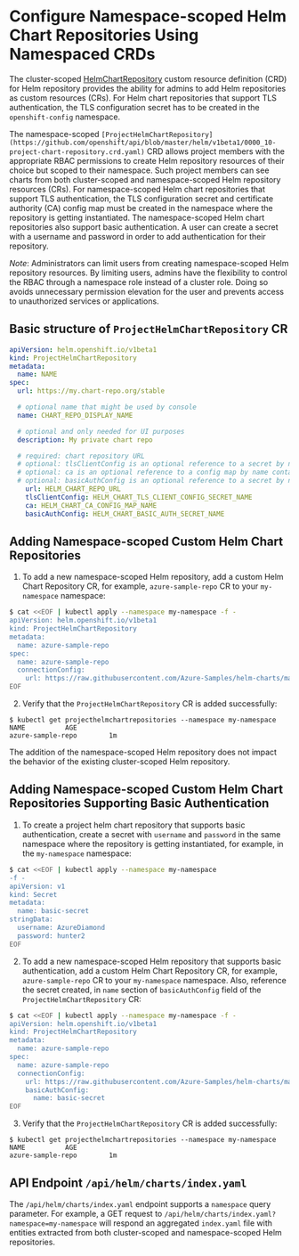 # Configure Namespace-scoped Helm Chart Repositories Using Namespaced CRDs

The cluster-scoped [HelmChartRepository](https://github.com/openshift/api/blob/master/helm/v1beta1/0000_10-helm-chart-repository.crd.yaml) custom resource definition (CRD) for Helm repository provides the ability for admins to add Helm repositories as custom resources (CRs). For Helm chart repositories that support TLS authentication, the TLS configuration secret has to be created in the `openshift-config` namespace.

The namespace-scoped `[ProjectHelmChartRepository](https://github.com/openshift/api/blob/master/helm/v1beta1/0000_10-project-chart-repository.crd.yaml)` CRD allows project members with the appropriate RBAC permissions to create Helm repository resources of their choice but scoped to their namespace. Such project members can see charts from both cluster-scoped and namespace-scoped Helm repository resources (CRs). For namespace-scoped Helm chart repositories that support TLS authentication, the TLS configuration secret and certificate authority (CA) config map must be created in the  namespace where the repository is getting instantiated. The namespace-scoped Helm chart repositories also support basic authentication. A user can create a secret with a username and password in order to add authentication for their repository.

_Note_: Administrators can limit users from creating namespace-scoped Helm repository resources. By limiting users, admins have the flexibility to control the RBAC through a namespace role instead of a cluster role. Doing so avoids unnecessary permission elevation for the user and prevents access to unauthorized services or applications.

## Basic structure of `ProjectHelmChartRepository` CR

```yaml
apiVersion: helm.openshift.io/v1beta1
kind: ProjectHelmChartRepository
metadata:
  name: NAME
spec:
  url: https://my.chart-repo.org/stable

  # optional name that might be used by console
  name: CHART_REPO_DISPLAY_NAME

  # optional and only needed for UI purposes
  description: My private chart repo

  # required: chart repository URL
  # optional: tlsClientConfig is an optional reference to a secret by name that contains the PEM-encoded TLS client certificate and private key to present when connecting to the server. The key "tls.crt" is used to locate the client certificate. The key "tls.key" is used to locate the private key. The namespace for this secret must be same as the namespace where the project helm chart repository is getting instantiated.
  # optional: ca is an optional reference to a config map by name containing the PEM-encoded CA bundle. It is used as a trust anchor to validate the TLS certificate presented by the remote server. The key "ca-bundle.crt" is used to locate the data. If empty, the default system roots are used. The namespace for this configmap must be same as the namespace where the project helm chart repository is getting instantiated.
  # optional: basicAuthConfig is an optional reference to a secret by name that contains the basic authentication credentials to be present when connecting to the server. The key "username" is used to locate the username. The key "password" is used to locate the password. The namespace for this secret must be the same as the namespace where the project helm chart repository is getting instantiated.
    url: HELM_CHART_REPO_URL
    tlsClientConfig: HELM_CHART_TLS_CLIENT_CONFIG_SECRET_NAME
    ca: HELM_CHART_CA_CONFIG_MAP_NAME
    basicAuthConfig: HELM_CHART_BASIC_AUTH_SECRET_NAME
```

## Adding Namespace-scoped Custom Helm Chart Repositories

1. To add a new namespace-scoped Helm repository, add a custom Helm Chart Repository CR, for example, `azure-sample-repo` CR to your `my-namespace` namespace:

```bash
$ cat <<EOF | kubectl apply --namespace my-namespace -f -
apiVersion: helm.openshift.io/v1beta1
kind: ProjectHelmChartRepository
metadata:
  name: azure-sample-repo
spec:
  name: azure-sample-repo
  connectionConfig:
    url: https://raw.githubusercontent.com/Azure-Samples/helm-charts/master/docs
EOF
```

2. Verify that the `ProjectHelmChartRepository` CR is added successfully:

```
$ kubectl get projecthelmchartrepositories --namespace my-namespace
NAME          AGE
azure-sample-repo        1m
```

The addition of the namespace-scoped Helm repository does not impact the behavior of the existing cluster-scoped Helm repository.

## Adding Namespace-scoped Custom Helm Chart Repositories Supporting Basic Authentication

1. To create a project helm chart repository that supports basic authentication, create a secret with `username` and `password` in the same namespace where the repository is getting instantiated, for example, in the `my-namespace` namespace:

```bash
$ cat <<EOF | kubectl apply --namespace my-namespace
-f -
apiVersion: v1
kind: Secret
metadata:
  name: basic-secret
stringData:
  username: AzureDiamond
  password: hunter2
EOF
```

2. To add a new namespace-scoped Helm repository that supports basic authentication, add a custom Helm Chart Repository CR, for example, `azure-sample-repo` CR to your `my-namespace` namespace. Also, reference the secret created, in `name` section of `basicAuthConfig` field of the `ProjectHelmChartRepository` CR:

```bash
$ cat <<EOF | kubectl apply --namespace my-namespace -f -
apiVersion: helm.openshift.io/v1beta1
kind: ProjectHelmChartRepository
metadata:
  name: azure-sample-repo
spec:
  name: azure-sample-repo
  connectionConfig:
    url: https://raw.githubusercontent.com/Azure-Samples/helm-charts/master/docs
    basicAuthConfig:
      name: basic-secret
EOF
```

3. Verify that the `ProjectHelmChartRepository` CR is added successfully:

```
$ kubectl get projecthelmchartrepositories --namespace my-namespace
NAME          AGE
azure-sample-repo        1m
```

## API Endpoint `/api/helm/charts/index.yaml`

The `/api/helm/charts/index.yaml` endpoint supports a `namespace` query parameter. For example, a GET request to `/api/helm/charts/index.yaml?namespace=my-namespace` will respond an aggregated `index.yaml` file with entities extracted from both cluster-scoped and namespace-scoped Helm repositories.
